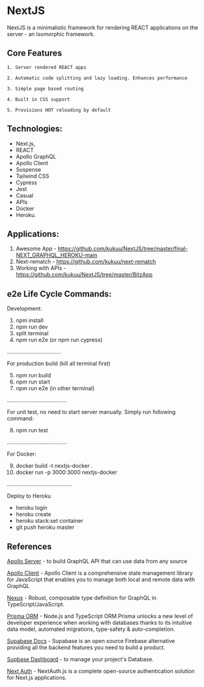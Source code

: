 # NextJS 

NextJS is a minimalistic framework for rendering REACT applications on the server - an Isomorphic framework.

## Core Features

```
1. Server rendered REACT apps

2. Automatic code splitting and lazy loading. Enhances performance

3. Simple page based routing

4. Built in CSS support

5. Provisions HOT reloading by default

```

## Technologies:

- Next.js,  
- REACT 
- Apollo GraphQL 
- Apollo Client
- Suspense 
- Tailwind CSS
- Cypress 
- Jest 
- Casual
- APIs 
- Docker 
- Heroku.

## Applications:

1. Awesome App - https://github.com/kukuu/NextJS/tree/master/final-NEXT_GRAPHQL_HEROKU-main
2. Next-rematch - https://github.com/kukuu/next-rematch
3. Working with APIs - https://github.com/kukuu/NextJS/tree/master/BitzApp

## e2e  Life Cycle Commands:

Development:

1.  npm install
2. npm run dev
3. split terminal
4. npm run e2e (or npm run cypress)

...................................

For production build
(kill all terminal first)

5. npm run build
6. npm run start
7. npm run e2e (in other terminal)

.......................................


For unit test, no need to start server manually. Simply run following command:

8. npm run test

.......................................

For Docker:
 
9. docker build -t nextjs-docker .
10. docker run -p 3000:3000 nextjs-docker

..........................................


Deploy to Heroku

- heroku login
- heroku create
- heroku stack:set container
- git push heroku master


## References

[Apollo Server](https://www.apollographql.com/docs/apollo-server/) - to build GraphQL API that can use data from any source

[Apollo Client](https://www.apollographql.com/docs/react/) - Apollo Client is a comprehensive state management library for JavaScript that enables you to manage both local and remote data with GraphQL

[Nexus](https://nexusjs.org/docs/) - Robust, composable type definition for GraphQL in TypeScript/JavaScript.

[Prisma ORM](https://www.prisma.io/docs/getting-started) - Node.js and TypeScript ORM.Prisma unlocks a new level of developer experience when working with databases thanks to its intuitive data model, automated migrations, type-safety & auto-completion.

[Supabase Docs](https://supabase.com/docs/guides/getting-started/quickstarts/nextjs) - Supabase is an open source Firebase alternative providing all the backend features you need to build a product.

[Supbase Dashboard](https://app.supabase.com/projects)  - to manage your project's Database.

[Next Auth](https://next-auth.js.org/getting-started/introduction) - NextAuth.js is a complete open-source authentication solution for Next.js applications.
